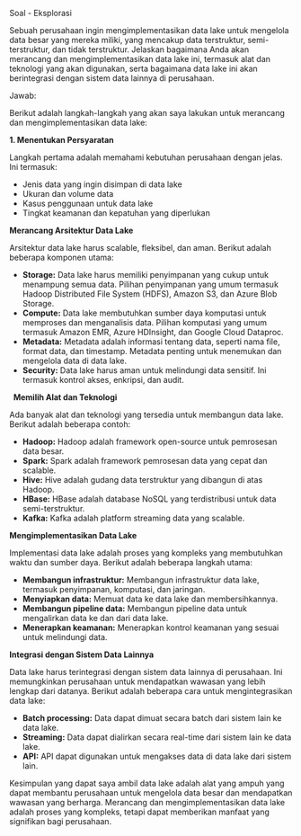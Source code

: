 Soal - Eksplorasi 

Sebuah perusahaan ingin mengimplementasikan data lake untuk mengelola data besar yang mereka miliki, yang mencakup data terstruktur, semi-terstruktur, dan tidak terstruktur. Jelaskan bagaimana Anda akan merancang dan mengimplementasikan data lake ini, termasuk alat dan teknologi yang akan digunakan, serta bagaimana data lake ini akan berintegrasi dengan sistem data lainnya di perusahaan.

Jawab: 

Berikut adalah langkah-langkah yang akan saya lakukan untuk merancang dan mengimplementasikan data lake:

**1. Menentukan Persyaratan**

Langkah pertama adalah memahami kebutuhan perusahaan dengan jelas. Ini termasuk:

- Jenis data yang ingin disimpan di data lake
- Ukuran dan volume data
- Kasus penggunaan untuk data lake
- Tingkat keamanan dan kepatuhan yang diperlukan

**Merancang Arsitektur Data Lake**

Arsitektur data lake harus scalable, fleksibel, dan aman. Berikut adalah beberapa komponen utama:

- **Storage:** Data lake harus memiliki penyimpanan yang cukup untuk menampung semua data. Pilihan penyimpanan yang umum termasuk Hadoop Distributed File System (HDFS), Amazon S3, dan Azure Blob Storage.
- **Compute:** Data lake membutuhkan sumber daya komputasi untuk memproses dan menganalisis data. Pilihan komputasi yang umum termasuk Amazon EMR, Azure HDInsight, dan Google Cloud Dataproc.
- **Metadata:** Metadata adalah informasi tentang data, seperti nama file, format data, dan timestamp. Metadata penting untuk menemukan dan mengelola data di data lake.
- **Security:** Data lake harus aman untuk melindungi data sensitif. Ini termasuk kontrol akses, enkripsi, dan audit.

` `**Memilih Alat dan Teknologi**

Ada banyak alat dan teknologi yang tersedia untuk membangun data lake. Berikut adalah beberapa contoh:

- **Hadoop:** Hadoop adalah framework open-source untuk pemrosesan data besar.
- **Spark:** Spark adalah framework pemrosesan data yang cepat dan scalable.
- **Hive:** Hive adalah gudang data terstruktur yang dibangun di atas Hadoop.
- **HBase:** HBase adalah database NoSQL yang terdistribusi untuk data semi-terstruktur.
- **Kafka:** Kafka adalah platform streaming data yang scalable.


**Mengimplementasikan Data Lake**

Implementasi data lake adalah proses yang kompleks yang membutuhkan waktu dan sumber daya. Berikut adalah beberapa langkah utama:

- **Membangun infrastruktur:** Membangun infrastruktur data lake, termasuk penyimpanan, komputasi, dan jaringan.
- **Menyiapkan data:** Memuat data ke data lake dan membersihkannya.
- **Membangun pipeline data:** Membangun pipeline data untuk mengalirkan data ke dan dari data lake.
- **Menerapkan keamanan:** Menerapkan kontrol keamanan yang sesuai untuk melindungi data.

**Integrasi dengan Sistem Data Lainnya**

Data lake harus terintegrasi dengan sistem data lainnya di perusahaan. Ini memungkinkan perusahaan untuk mendapatkan wawasan yang lebih lengkap dari datanya. Berikut adalah beberapa cara untuk mengintegrasikan data lake:

- **Batch processing:** Data dapat dimuat secara batch dari sistem lain ke data lake.
- **Streaming:** Data dapat dialirkan secara real-time dari sistem lain ke data lake.
- **API:** API dapat digunakan untuk mengakses data di data lake dari sistem lain.

Kesimpulan yang dapat saya ambil data lake adalah alat yang ampuh yang dapat membantu perusahaan untuk mengelola data besar dan mendapatkan wawasan yang berharga. Merancang dan mengimplementasikan data lake adalah proses yang kompleks, tetapi dapat memberikan manfaat yang signifikan bagi perusahaan.
